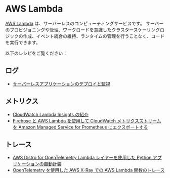 # AWS Lambda

[AWS Lambda][lambda-main] は、サーバーレスのコンピューティングサービスです。
サーバーのプロビジョニングや管理、ワークロードを意識したクラスタースケーリングロジックの作成、イベント統合の維持、ランタイムの管理を行うことなく、コードを実行できます。

以下のレシピをご覧ください：




## ログ

- [サーバーレスアプリケーションのデプロイと監視][aes-ws]




## メトリクス

- [CloudWatch Lambda Insights の紹介][lambda-cwi]
- [Firehose と AWS Lambda を使用して CloudWatch メトリクスストリームを Amazon Managed Service for Prometheus にエクスポートする](recipes/lambda-cw-metrics-go-amp.md)




## トレース

- [AWS Distro for OpenTelemetry Lambda レイヤーを使用した Python アプリケーションの自動計装][lambda-layer-python-xray-adot]
- [OpenTelemetry を使用した AWS X-Ray での AWS Lambda 関数のトレース][lambda-xray-adot]

[lambda-main]: https://aws.amazon.com/jp/lambda/
[aes-ws]: https://bookstore.aesworkshops.com/
[lambda-cwi]: https://aws.amazon.com/blogs/mt/introducing-cloudwatch-lambda-insights/
[lambda-xray-adot]: https://aws.amazon.com/blogs/opensource/tracing-aws-lambda-functions-in-aws-x-ray-with-opentelemetry/
[lambda-layer-python-xray-adot]: https://aws.amazon.com/blogs/opensource/auto-instrumenting-a-python-application-with-an-aws-distro-for-opentelemetry-lambda-layer/
